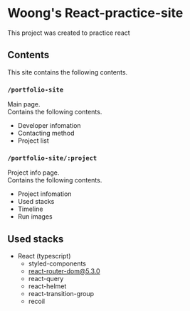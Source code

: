 # Woong's React-practice-site

This project was created to practice react

## Contents

This site contains the following contents.

### `/portfolio-site`

Main page.\
Contains the following contents.

- Developer infomation
- Contacting method
- Project list

### `/portfolio-site/:project`

Project info page.\
Contains the following contents.

- Project infomation
- Used stacks
- Timeline
- Run images

## Used stacks

- React (typescript)
  - styled-components
  - react-router-dom@5.3.0
  - react-query
  - react-helmet
  - react-transition-group
  - recoil
